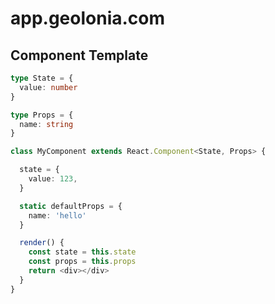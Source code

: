 # app.geolonia.com

## Component Template

```typescript
type State = {
  value: number
}

type Props = {
  name: string
}

class MyComponent extends React.Component<State, Props> {

  state = {
    value: 123,
  }

  static defaultProps = {
    name: 'hello'
  }

  render() {
    const state = this.state
    const props = this.props
    return <div></div>
  }
}
```

